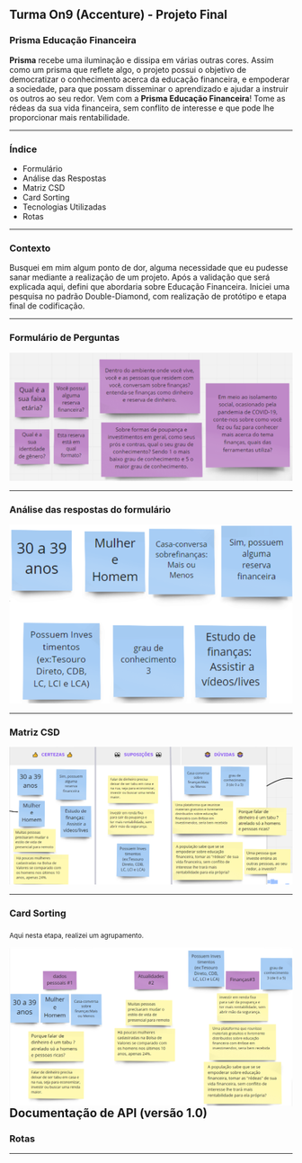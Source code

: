 ## Turma On9 (Accenture) - Projeto Final

### Prisma Educação Financeira

**Prisma** recebe uma iluminação e dissipa em várias outras cores. Assim como um prisma que reflete algo, o projeto possui o objetivo de democratizar o conhecimento acerca da educação financeira, e empoderar a sociedade, para que possam disseminar o aprendizado e ajudar a instruir os outros ao seu redor. Vem com a **Prisma Educação Financeira**! Tome as rédeas da sua vida financeira, sem conflito de interesse e que pode lhe proporcionar mais rentabilidade.

---

### Índice

- Formulário
- Análise das Respostas
- Matriz CSD
- Card Sorting
- Tecnologias Utilizadas
- Rotas

---

### Contexto

Busquei em mim algum ponto de dor, alguma necessidade que eu pudesse sanar mediante a realização de um projeto. Após a validação que será explicada aqui, defini que abordaria sobre Educação Financeira. Iniciei uma pesquisa no padrão Double-Diamond, com realização de protótipo e etapa final de codificação.

---

### Formulário de Perguntas

![imagem com as perguntas do formulário](https://github.com/Fabicaneyu/On9-Accenture-Projeto-Final/blob/a96bab003cc1fa1a33293d427363c479cfe139a7/fabiola-canedo-prisma-educa%C3%A7%C3%A3o-financeira/imgs/Perguntas_Formulario.PNG)

---

### Análise das respostas do formulário

![imagem com as respostas do formulário](https://github.com/Fabicaneyu/On9-Accenture-Projeto-Final/blob/a96bab003cc1fa1a33293d427363c479cfe139a7/fabiola-canedo-prisma-educa%C3%A7%C3%A3o-financeira/imgs/Respostas_Formulario.PNG)

---

### Matriz CSD

![imagem com a Matriz CSD](https://github.com/Fabicaneyu/On9-Accenture-Projeto-Final/blob/a96bab003cc1fa1a33293d427363c479cfe139a7/fabiola-canedo-prisma-educa%C3%A7%C3%A3o-financeira/imgs/Matriz_CSD.PNG)

---

### Card Sorting

<sub> Aqui nesta etapa, realizei um agrupamento. </sub>

<img src="https://github.com/Fabicaneyu/On9-Accenture-Projeto-Final/blob/a96bab003cc1fa1a33293d427363c479cfe139a7/fabiola-canedo-prisma-educa%C3%A7%C3%A3o-financeira/imgs/Card_Sorting.PNG" alt="respostas da pesquisa de card sorting" width="650" align="right" />

---

## Documentação de API (versão 1.0)

### Rotas

---

